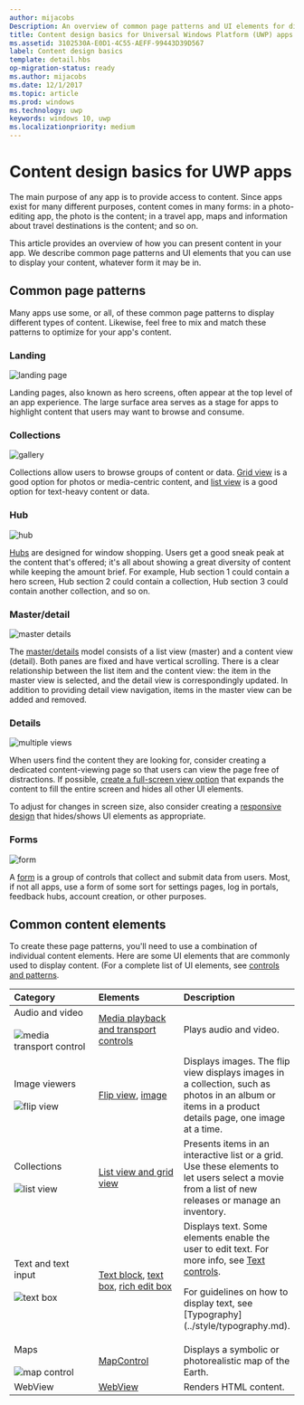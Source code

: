 ```yaml
---
author: mijacobs
Description: An overview of common page patterns and UI elements for displaying content in your UWP app.
title: Content design basics for Universal Windows Platform (UWP) apps
ms.assetid: 3102530A-E0D1-4C55-AEFF-99443D39D567
label: Content design basics
template: detail.hbs
op-migration-status: ready
ms.author: mijacobs
ms.date: 12/1/2017
ms.topic: article
ms.prod: windows
ms.technology: uwp
keywords: windows 10, uwp
ms.localizationpriority: medium
---
```


# Content design basics for UWP apps

The main purpose of any app is to provide access to content. Since apps exist for many different purposes, content comes in many forms: in a photo-editing app, the photo is the content; in a travel app, maps and information about travel destinations is the content; and so on. 

This article provides an overview of how you can present content in your app. We describe common page patterns and UI elements that you can use to display your content, whatever form it may be in.

## Common page patterns

Many apps use some, or all, of these common page patterns to display different types of content. Likewise, feel free to mix and match these patterns to optimize for your app's content.

### Landing

![landing page](images/content-basics/hero-screen.png)

Landing pages, also known as hero screens, often appear at the top level of an app experience. The large surface area serves as a stage for apps to highlight content that users may want to browse and consume.

### Collections

![gallery](images/content-basics/gridview.png)

Collections allow users to browse groups of content or data. [Grid view](../controls-and-patterns/item-templates-gridview.md) is a good option for photos or media-centric content, and [list view](../controls-and-patterns/item-templates-listview.md) is a good option for text-heavy content or data.

### Hub

![hub](images/content-basics/hub.png)

[Hubs](../controls-and-patterns/hub.md) are designed for window shopping. Users get a good sneak peak at the content that's offered; it's all about showing a great diversity of content while keeping the amount brief. For example, Hub section 1 could contain a hero screen, Hub section 2 could contain a collection, Hub section 3 could contain another collection, and so on.

### Master/detail

![master details](images/content-basics/master-detail.png)

The [master/details](../controls-and-patterns/master-details.md) model consists of a list view (master) and a content view (detail). Both panes are fixed and have vertical scrolling. There is a clear relationship between the list item and the content view: the item in the master view is selected, and the detail view is correspondingly updated. In addition to providing detail view navigation, items in the master view can be added and removed.

### Details

![multiple views](images/multi-view.png)

When users find the content they are looking for, consider creating a dedicated content-viewing page so that users can view the page free of distractions. If possible, [create a full-screen view option](../layout/show-multiple-views.md) that expands the content to fill the entire screen and hides all other UI elements. 

To adjust for changes in screen size, also consider creating a [responsive design](design-and-ui-intro.md) that hides/shows UI elements as appropriate.

### Forms
![form](images/content-basics/forms.png)

A [form](../controls-and-patterns/forms.md) is a group of controls that collect and submit data from users. Most, if not all apps, use a form of some sort for settings pages, log in portals, feedback hubs, account creation, or other purposes. 

## Common content elements

To create these page patterns, you'll need to use a combination of individual content elements. Here are some UI elements that are commonly used to display content. (For a complete list of UI elements, see [controls and patterns](../controls-and-patterns/index.md).

<div class="mx-responsive-img">
<table>
<colgroup>
<col width="33%" />
<col width="33%" />
<col width="33%" />
</colgroup>
<thead>
<tr class="header">
<th align="left">Category</th>
<th align="left">Elements</th>
<th align="left">Description</th>
</tr>
</thead>
<tbody>
<tr class="odd">
<td align="left">Audio and video<br/><br/>
	<img src="images/content-basics/media-transport.png" alt="media transport control" /></td>
<td align="left"><a href="../controls-and-patterns/media-playback.md">Media playback and transport controls</a></td>
<td align="left">Plays audio and video.</td>
</tr>
<tr class="even">
<td align="left">Image viewers<br/><br/>
	<img src="images/content-basics/flipview.jpg" alt="flip view" /></td>
<td align="left"><a href="../controls-and-patterns/flipview.md">Flip view</a>, <a href="../controls-and-patterns/images-imagebrushes.md">image</a></td>
<td align="left">Displays images. The flip view displays images in a collection, such as photos in an album or items in a product details page, one image at a time.</td>
</tr>
<tr class="odd">
<td align="left">Collections <br/><br/>
	<img src="images/content-basics/listview.png" alt="list view" /></td>
<td align="left"><a href="../controls-and-patterns/lists.md">List view and grid view</a></td>
<td align="left">Presents items in an interactive list or a grid. Use these elements to let users select a movie from a list of new releases or manage an inventory.</td>
</tr>
<tr class="even">
<td align="left">Text and text input <br/><br/>
	<img src="images/content-basics/textbox.png" alt="text box" /></td>
<td align="left"><p><a href="../controls-and-patterns/text-block.md">Text block</a>, <a href="../controls-and-patterns/text-box.md">text box</a>, <a href="../controls-and-patterns/rich-edit-box.md">rich edit box</a></p>
</td>
<td align="left">Displays text. Some elements enable the user to edit text. For more info, see <a href="../controls-and-patterns/text-controls.md">Text controls</a>.
<p>For guidelines on how to display text, see [Typography](../style/typography.md).</p>
</td>
</tr>
<tr class="odd">
<td align="left">Maps<br/><br/>
	<img src="images/content-basics/mapcontrol.png" alt="map control" /></td>
<td align="left"><a href="../../maps-and-location/display-maps.md">MapControl</a></td>
<td align="left">Displays a symbolic or photorealistic map of the Earth.</td>
</tr>
<tr class="even">
<td align="left">WebView</td>
<td align="left"><a href="../controls-and-patterns/web-view.md">WebView</a></td>
<td align="left">Renders HTML content.</td>
</tr>
</tbody>
</table>
</div>
